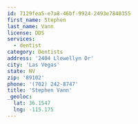 ```yaml
---
id: 7129fea5-e7a8-46bf-9924-2493e7840355
first_name: Stephen
last_name: Vann
license: DDS
services:
  - dentist
category: Dentists
address: '2404 Llewellyn Dr'
city: 'Las Vegas'
state: NV
zip: '89102'
phone: '(702) 242-8747'
title: 'Stephen Vann'
_geoloc:
  lat: 36.1547
  lng: -115.175
---
```

